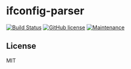 # ifconfig-parser

[![Build Status](https://travis-ci.org/KnightWhoSayNi/ifconfig-parser.svg?branch=master)](https://travis-ci.org/KnightWhoSayNi/ifconfig-parser) [![GitHub license](https://img.shields.io/github/license/Naereen/StrapDown.js.svg)](https://github.com/KnightWhoSayNi/ifconfig-parser/blob/master/LICENSE) [![Maintenance](https://img.shields.io/badge/Maintained%3F-yes-green.svg)](https://github.com/KnightWhoSayNi/ifconfig-parser/graphs/commit-activity)



## License

MIT